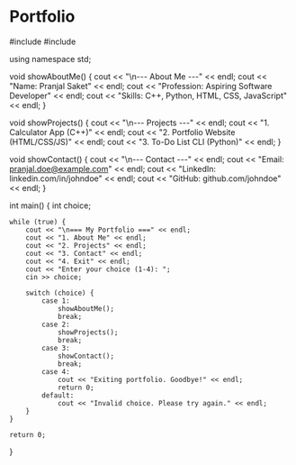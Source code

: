 # Portfolio
#include <iostream>
#include <string>

using namespace std;

void showAboutMe() {
    cout << "\n--- About Me ---" << endl;
    cout << "Name: Pranjal Saket" << endl;
    cout << "Profession: Aspiring Software Developer" << endl;
    cout << "Skills: C++, Python, HTML, CSS, JavaScript" << endl;
}

void showProjects() {
    cout << "\n--- Projects ---" << endl;
    cout << "1. Calculator App (C++)" << endl;
    cout << "2. Portfolio Website (HTML/CSS/JS)" << endl;
    cout << "3. To-Do List CLI (Python)" << endl;
}

void showContact() {
    cout << "\n--- Contact ---" << endl;
    cout << "Email: pranjal.doe@example.com" << endl;
    cout << "LinkedIn: linkedin.com/in/johndoe" << endl;
    cout << "GitHub: github.com/johndoe" << endl;
}

int main() {
    int choice;

    while (true) {
        cout << "\n=== My Portfolio ===" << endl;
        cout << "1. About Me" << endl;
        cout << "2. Projects" << endl;
        cout << "3. Contact" << endl;
        cout << "4. Exit" << endl;
        cout << "Enter your choice (1-4): ";
        cin >> choice;

        switch (choice) {
            case 1:
                showAboutMe();
                break;
            case 2:
                showProjects();
                break;
            case 3:
                showContact();
                break;
            case 4:
                cout << "Exiting portfolio. Goodbye!" << endl;
                return 0;
            default:
                cout << "Invalid choice. Please try again." << endl;
        }
    }

    return 0;
}

